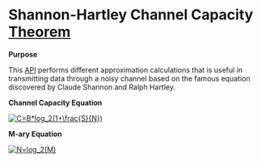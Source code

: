 # Shannon-Hartley Channel Capacity [Theorem](https://en.wikipedia.org/wiki/Shannon%E2%80%93Hartley_theorem)

**Purpose**

This [API](https://github.com/mgarcia01752/ShannonHartleyChannelCapacity/blob/main/src/com/mgarcia01752/channelcapacity/ChannelCapacity.java) performs different approximation calculations that is useful in transmitting data through a noisy channel based on the famous equation discovered by Claude Shannon and Ralph Hartley.

**Channel Capacity Equation**

<a href="https://www.codecogs.com/eqnedit.php?latex=C=B*log_2(1&plus;\frac{S}{N})" target="_blank"><img src="https://latex.codecogs.com/gif.latex?C=B*log_2(1&plus;\frac{S}{N})" title="C=B*log_2(1+\frac{S}{N})" /></a>

**M-ary Equation**

<a href="https://www.codecogs.com/eqnedit.php?latex=N=log_2(M)" target="_blank"><img src="https://latex.codecogs.com/gif.latex?N=log_2(M)" title="N=log_2(M)" /></a>


 